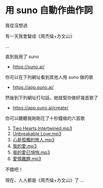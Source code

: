# 用 suno 自動作曲作詞

我從沒想過

有一天我會變成《周杰倫+方文山》 

...

直到我用了 suno

* https://suno.ai/


你可以在下列網址看到其他人用 suno 做的歌

* https://app.suno.ai/

然後到下列網址打句話，她就幫你做好幾首歌了

* https://app.suno.ai/create/

你可以聽聽我剛剛花了十秒鐘做的六首歌

1. [Two Hearts Intertwined.mp3](song/Two%20Hearts%20Intertwined.mp3)
2. [Unbreakable Love.mp3](song/Unbreakable%20Love.mp3)
3. [心是孤獨的旅人.mp3](song/心是孤獨的旅人.mp3)
4. [我的愛.mp3](song/我的愛.mp3)
5. [我的愛已悄悄.mp3](song/我的愛已悄悄.mp3)
6. [愛情難題.mp3](ong/愛情難題.mp3)

不錯吧！

現在、人人都是《周杰倫+方文山》了 ...


